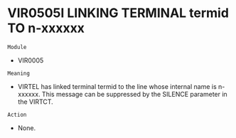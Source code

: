 # VIR0505I  LINKING TERMINAL termid TO n-xxxxxx

`Module`
- VIR0005

`Meaning`
- VIRTEL has linked terminal termid to the line whose internal name is n-xxxxxx. This message can be suppressed by the SILENCE parameter in the VIRTCT.

`Action`
- None.
